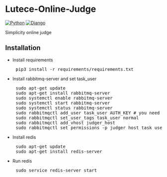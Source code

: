 # Lutece-Online-Judge
[![Python](https://img.shields.io/badge/python-3.5.4-red.svg?style=flat-square)](https://www.python.org/downloads/release/python-354/)
[![Django](https://img.shields.io/badge/django-2.0.4-ff69b4.svg?style=flat-square)](https://www.djangoproject.com/)

Simplicity online judge

## Installation

+ Install requirements
<pre>
    pip3 install -r requirements/requirements.txt
</pre>

+ Install rabbitmq-server and set task_user
<pre>
    sudo apt-get update
    sudo apt-get install rabbitmq-server
    sudo systemctl enable rabbitmq-server
    sudo systemctl start rabbitmq-server
    sudo systemctl status rabbitmq-server
    sudo rabbitmqctl add_user task_user AUTH_KEY # you need to set Judger AUTH_KEY
    sudo rabbitmqctl set_user_tags task_user normal
    sudo rabbitmqctl add_vhost judger_host
    sudo rabbitmqctl set_permissions -p judger_host task_user ".*" ".*" ".*"
</pre>

+ Install redis
<pre>
    sudo apt-get update
    sudo apt-get install redis-server
</pre>

+ Run redis
<pre>
    sudo service redis-server start
</pre>